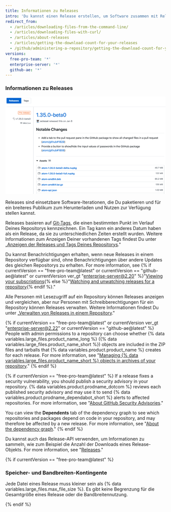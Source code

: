 ```yaml
---
title: Informationen zu Releases
intro: 'Du kannst einen Release erstellen, um Software zusammen mit Release-Hinweisen und Links zu Binärdateien zu paketieren, damit sie von anderen Personen verwendet werden kann.'
redirect_from:
  - /articles/downloading-files-from-the-command-line/
  - /articles/downloading-files-with-curl/
  - /articles/about-releases
  - /articles/getting-the-download-count-for-your-releases
  - /github/administering-a-repository/getting-the-download-count-for-your-releases
versions:
  free-pro-team: '*'
  enterprise-server: '*'
  github-ae: '*'
---
```


### Informationen zu Releases

![Ein Überblick der Releases](/assets/images/help/releases/releases-overview.png)

Releases sind einsetzbare Software-Iterationen, die Du paketieren und für ein breiteres Publikum zum Herunterladen und Nutzen zur Verfügung stellen kannst.

Releases basieren auf [Git-Tags](https://git-scm.com/book/en/Git-Basics-Tagging), die einen bestimmten Punkt im Verlauf Deines Repositorys kennzeichnen. Ein Tag kann ein anderes Datum haben als ein Release, da sie zu unterschiedlichen Zeiten erstellt wurden. Weitere Informationen zum Anzeigen Deiner vorhandenen Tags findest Du unter „[Anzeigen der Releases und Tags Deines Repositorys](/github/administering-a-repository/viewing-your-repositorys-releases-and-tags)."

Du kannst Benachrichtigungen erhalten, wenn neue Releases in einem Repository verfügbar sind, ohne Benachrichtigungen über andere Updates des gleichen Repositorys zu erhalten. For more information, see {% if currentVersion == "free-pro-team@latest" or currentVersion == "github-ae@latest" or currentVersion ver_gt "enterprise-server@2.20" %}"[Viewing your subscriptions](/github/managing-subscriptions-and-notifications-on-github/viewing-your-subscriptions){% else %}"[Watching and unwatching releases for a repository](/github/receiving-notifications-about-activity-on-github/watching-and-unwatching-releases-for-a-repository){% endif %}."

Alle Personen mit Lesezugriff auf ein Repository können Releases anzeigen und vergleichen, aber nur Personen mit Schreibberechtigungen für ein Repository können Releases verwalten. Weitere Informationen findest Du unter „[Verwalten von Releases in einem Repository](/github/administering-a-repository/managing-releases-in-a-repository)."

{% if currentVersion == "free-pro-team@latest" or currentVersion ver_gt "enterprise-server@2.22" or currentVersion == "github-ae@latest" %}
People with admin permissions to a repository can choose whether
{% data variables.large_files.product_name_long %} ({% data variables.large_files.product_name_short %}) objects are included in the ZIP files and tarballs that {% data variables.product.product_name %} creates for each release. For more information, see "[Managing {% data variables.large_files.product_name_short %} objects in archives of your repository](/github/administering-a-repository/managing-git-lfs-objects-in-archives-of-your-repository)."
{% endif %}

{% if currentVersion == "free-pro-team@latest" %}
If a release fixes a security vulnerability, you should publish a security advisory in your repository.
{% data variables.product.prodname_dotcom %} reviews each published security advisory and may use it to send {% data variables.product.prodname_dependabot_short %} alerts to affected repositories. For more information, see "[About GitHub Security Advisories](/github/managing-security-vulnerabilities/about-github-security-advisories)."

You can view the **Dependents** tab of the dependency graph to see which repositories and packages depend on code in your repository, and may therefore be affected by a new release. For more information, see "[About the dependency graph](/github/visualizing-repository-data-with-graphs/about-the-dependency-graph)."
{% endif %}

Du kannst auch das Release-API verwenden, um Informationen zu sammeln, wie zum Beispiel die Anzahl der Downloads eines Release-Objekts. For more information, see "[Releases](/v3/repos/releases/)."

{% if currentVersion == "free-pro-team@latest" %}
### Speicher- und Bandbreiten-Kontingente

 Jede Datei eines Release muss kleiner sein als {% data variables.large_files.max_file_size %}. Es gibt keine Begrenzung für die Gesamtgröße eines Release oder die Bandbreitennutzung.

{% endif %}
